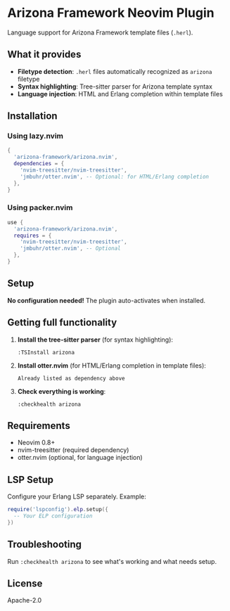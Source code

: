 # Arizona Framework Neovim Plugin

Language support for Arizona Framework template files (`.herl`).

## What it provides

- **Filetype detection**: `.herl` files automatically recognized as `arizona` filetype
- **Syntax highlighting**: Tree-sitter parser for Arizona template syntax
- **Language injection**: HTML and Erlang completion within template files

## Installation

### Using lazy.nvim

```lua
{
  'arizona-framework/arizona.nvim',
  dependencies = {
    'nvim-treesitter/nvim-treesitter',
    'jmbuhr/otter.nvim', -- Optional: for HTML/Erlang completion
  },
}
```

### Using packer.nvim

```lua
use {
  'arizona-framework/arizona.nvim',
  requires = {
    'nvim-treesitter/nvim-treesitter',
    'jmbuhr/otter.nvim', -- Optional
  },
}
```

## Setup

**No configuration needed!** The plugin auto-activates when installed.

## Getting full functionality

1. **Install the tree-sitter parser** (for syntax highlighting):
   ```
   :TSInstall arizona
   ```

2. **Install otter.nvim** (for HTML/Erlang completion in template files):
   ```
   Already listed as dependency above
   ```

3. **Check everything is working**:
   ```
   :checkhealth arizona
   ```

## Requirements

- Neovim 0.8+
- nvim-treesitter (required dependency)
- otter.nvim (optional, for language injection)

## LSP Setup

Configure your Erlang LSP separately. Example:

```lua
require('lspconfig').elp.setup({
  -- Your ELP configuration
})
```

## Troubleshooting

Run `:checkhealth arizona` to see what's working and what needs setup.

## License

Apache-2.0
